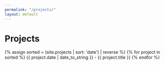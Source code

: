 ```yaml
---
permalink: "/projects/"
layout: default
---
```


# Projects

<div>
	{% assign sorted = (site.projects | sort: 'date') | reverse %}
	{% for project in sorted %}
	<span>{{ project.date | date_to_string }} - {{ project.title }}</span>
	{% endfor %}
</div>
